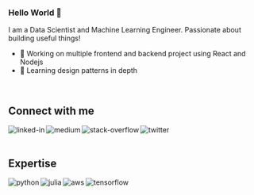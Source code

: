 ### Hello World 👋
I am a Data Scientist and Machine Learning Engineer. Passionate about building useful things!
- 🔭 Working on multiple frontend and backend project using React and Nodejs
- 🌱 Learning design patterns in depth
<br>

## Connect with me


[<img align="left" alt="linked-in" src="https://img.shields.io/badge/linkedin-%230077B5.svg?&style=for-the-badge&logo=linkedin&logoColor=white"/>](https://www.linkedin.com/in/ignaciopastorsanchez/)
[<img align="left" alt="medium" src="https://img.shields.io/badge/medium-%2312100E.svg?&style=for-the-badge&logo=medium&logoColor=white" />](https://medium.com/@ignaciopastorsanchez)

<!-- Esto para luego, en un apartado diferente [<img align="left" alt="moveseventyeight" src="https://img.shields.io/badge/Project-moveseventyeight-blue" />](https://moveseventyeight.com/) -->

[<img align="left" alt="stack-overflow" src="https://img.shields.io/badge/stack%20overflow-FE7A16?logo=stack-overflow&logoColor=white&style=for-the-badge" />](https://stackoverflow.com/users/13915440/ipastor)
[<img align="left" alt="twitter" src="https://img.shields.io/badge/twitter-%231DA1F2.svg?&style=for-the-badge&logo=twitter&logoColor=white" />](https://twitter.com/moveseventy8)
<br>
<br>
## Expertise
<img align="left" alt="python" src="https://img.shields.io/badge/-Python-3776AB?logo=python&logoColor=white&style=for-the-badge" />
<img align="left" alt="julia" src="https://img.shields.io/badge/-Julia-9558B2?logo=julia&logoColor=white&style=for-the-badge" />
<img align="left" alt="aws" src="https://img.shields.io/badge/Amazon%20AWS-%23232F3E?logo=amazon-aws&logoColor=white&style=for-the-badge" />
<img align="left" alt="tensorflow" src="https://img.shields.io/badge/-Tensorflow-FF6F00?logo=tensorflow&logoColor=white&style=for-the-badge" />
<br>
<br>

<!--
**IpastorSan/Ipastorsan** is a ✨ _special_ ✨ repository because its `README.md` (this file) appears on your GitHub profile.

Here are some ideas to get you started:

- 🔭 I’m currently working on ...
- 🌱 I’m currently learning ...
- 👯 I’m looking to collaborate on ...
- 🤔 I’m looking for help with ...
- 💬 Ask me about ...
- 📫 How to reach me: ...
- 😄 Pronouns: ...
- ⚡ Fun fact: ...
-->
